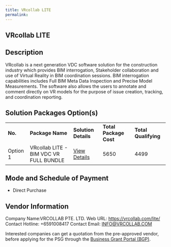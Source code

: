 ```yaml
---
title: VRcollab LITE
permalink: 
---
```


## VRcollab LITE

## Description

VRcollab is a next generation VDC software solution for the construction industry which provides BIM interrogation, Stakeholder collaboration and use of Virtual Reality in BIM coordination sessions. BIM interrogation capabilities includes Full BIM Meta Data Inspection and Precise Model Measurements. The software also allows the users to annotate and comment directly on VR models for the purpose of issue creation, tracking, and coordination reporting.

## Solution Packages Option(s)

<table>
<tr>
<td><b>No.</b></td>
<td><b>Package Name</b></td>
<td><b>Solution Details</b></td>
<td><b>Total Package Cost</b></td>
<td><b>Total Qualifying</b></td>
</tr>
<tr>
<td>Option 1</td>
<td>VRcollab LITE - BIM VDC VR FULL BUNDLE</td>
<td><a href='https://www.gobusiness.gov.sg/images/psg/Desensitised_VRCollab_20200118_Annex_3_Part_1.pdf'>View Details</a></td>
<td>5650</td>
<td>4499</td>
</tr>
</table>

## Mode and Schedule of Payment

 - Direct Purchase

## Vendor Information

 Company Name:VRCOLLAB PTE. LTD. 
Web URL: https://vrcollab.com/lite/ 
Contact Hotline: +6591008417 
Contact Email: INFO@VRCOLLAB.COM 


Interested companies can get a quotation from the pre-approved vendor, before applying for the PSG through the <a href='https://www.businessgrants.gov.sg/'>Business Grant Portal (BGP)</a>.
